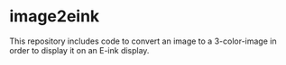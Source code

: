 # image2eink
This repository includes code to convert an image to a 3-color-image in order to display it on an E-ink display.
